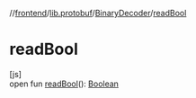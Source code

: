 //[frontend](../../../index.md)/[lib.protobuf](../index.md)/[BinaryDecoder](index.md)/[readBool](read-bool.md)

# readBool

[js]\
open fun [readBool](read-bool.md)(): [Boolean](https://kotlinlang.org/api/latest/jvm/stdlib/kotlin/-boolean/index.html)
